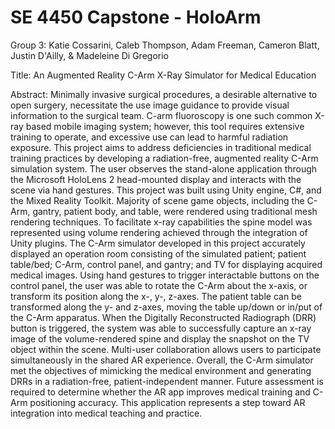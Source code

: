# SE 4450 Capstone - HoloArm
Group 3: Katie Cossarini, Caleb Thompson, Adam Freeman, Cameron Blatt, Justin D'Ailly, & Madeleine Di Gregorio

Title: An Augmented Reality C-Arm X-Ray Simulator for Medical Education

Abstract:
Minimally invasive surgical procedures, a desirable alternative to open surgery, necessitate the use image guidance to provide visual information to the surgical team. C-arm fluoroscopy is one such common X-ray based mobile imaging system; however, this tool requires extensive training to operate, and excessive use can lead to harmful radiation exposure. This project aims to address deficiencies in traditional medical training practices by developing a radiation-free, augmented reality C-Arm simulation system. The user observes the stand-alone application through the Microsoft HoloLens 2 head-mounted display and interacts with the scene via hand gestures.
This project was built using Unity engine, C#, and the Mixed Reality Toolkit. Majority of scene game objects, including the C-Arm, gantry, patient body, and table, were rendered using traditional mesh rendering techniques. To facilitate x-ray capabilities the spine model was represented using volume rendering achieved through the integration of Unity plugins. The C-Arm simulator developed in this project accurately displayed an operation room consisting of the simulated patient; patient table/bed; C-Arm, control panel, and gantry; and TV for displaying acquired medical images. Using hand gestures to trigger interactable buttons on the control panel, the user was able to rotate the C-Arm about the x-axis, or transform its position along the x-, y-, z-axes. The patient table can be transformed along the y- and z-axes, moving the table up/down or in/put of the C-Arm apparatus. When the Digitally Reconstructed Radiograph (DRR) button is triggered, the system was able to successfully capture an x-ray image of the volume-rendered spine and display the snapshot on the TV object within the scene. Multi-user collaboration allows users to participate simultaneously in the shared AR experience. Overall, the C-Arm simulator met the objectives of mimicking the medical environment and generating DRRs in a radiation-free, patient-independent manner. Future assessment is required to determine whether the AR app improves medical training and C-Arm positioning accuracy. This application represents a step toward AR integration into medical teaching and practice.
